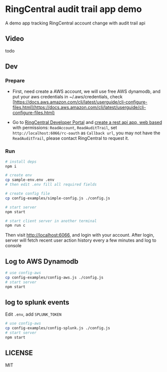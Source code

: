 # RingCentral audit trail app demo

A demo app tracking RingCentral account change with audit trail api

## Video

todo

## Dev

### Prepare

- First, need create a AWS account, we will use free AWS dynamodb, and put your aws credentials in ~/.aws/credentials, check [https://docs.aws.amazon.com/cli/latest/userguide/cli-configure-files.html](https://docs.aws.amazon.com/cli/latest/userguide/cli-configure-files.html)

- Go to [RingCentral Developer Portal](https://developers.ringcentral.com/) and [create a rest api app, web based](https://developers.ringcentral.com/guide/basics/create-app) with permissions: `ReadAccount`, `ReadAuditTrail`, set `http://localhost:6066/rc-oauth` as `Callback url`, you may not have the `ReadAuditTrail`, please contact RingCentral to request it.

### Run

```bash
# install deps
npm i

# create env
cp sample-env.env .env
# then edit .env fill all required fields

# create config file
cp config-examples/simple-config.js ./config.js

# start server
npm start

# start client server in another terminal
npm run c

```

Then visit [http://localhost:6066](http://localhost:6066), and login with your account. After login, server will fetch recent user action history every a few minutes and log to console

## Log to AWS Dynamodb

```bash
# use config-aws
cp config-examples/config-aws.js ./config.js
# start server
npm start
```

## log to splunk events

Edit `.env`, add `SPLUNK_TOKEN`

```bash
# use config-aws
cp config-examples/config-splunk.js ./config.js
# start server
npm start
```

## LICENSE

MIT
